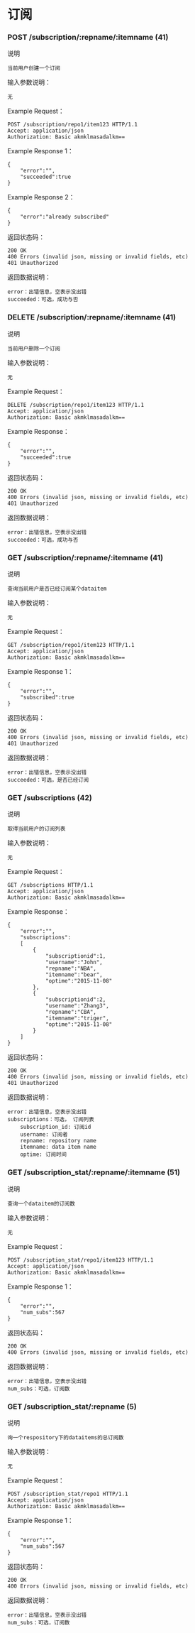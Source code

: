# 订阅

### POST /subscription/:repname/:itemname (41)

说明

	当前用户创建一个订阅

输入参数说明：
	
	无

Example Request：

	POST /subscription/repo1/item123 HTTP/1.1 
	Accept: application/json
	Authorization: Basic akmklmasadalkm==

Example Response 1：
        
	{
		"error":"",
		"succeeded":true
	}

Example Response 2：
        
	{
		"error":"already subscribed"
	}


返回状态码：

	200 OK
	400 Errors (invalid json, missing or invalid fields, etc) 
	401 Unauthorized

返回数据说明：

	error：出错信息，空表示没出错
	succeeded：可选，成功与否

### DELETE /subscription/:repname/:itemname (41)

说明

	当前用户删除一个订阅

输入参数说明：
	
	无

Example Request：

	DELETE /subscription/repo1/item123 HTTP/1.1 
	Accept: application/json
	Authorization: Basic akmklmasadalkm==

Example Response：
        
	{
		"error":"",
		"succeeded":true
	}


返回状态码：

	200 OK
	400 Errors (invalid json, missing or invalid fields, etc) 
	401 Unauthorized

返回数据说明：

	error：出错信息，空表示没出错
	succeeded：可选，成功与否

### GET /subscription/:repname/:itemname (41)

说明

	查询当前用户是否已经订阅某个dataitem

输入参数说明：
	
	无

Example Request：

	GET /subscription/repo1/item123 HTTP/1.1 
	Accept: application/json
	Authorization: Basic akmklmasadalkm==

Example Response 1：
        
	{
		"error":"",
		"subscribed":true
	}


返回状态码：

	200 OK
	400 Errors (invalid json, missing or invalid fields, etc) 
	401 Unauthorized

返回数据说明：

	error：出错信息，空表示没出错
	succeeded：可选，是否已经订阅

### GET /subscriptions (42)

说明

	取得当前用户的订阅列表

输入参数说明：
	
	无

Example Request：

	GET /subscriptions HTTP/1.1 
	Accept: application/json
	Authorization: Basic akmklmasadalkm==

Example Response：
        
	{
		"error":"",
		"subscriptions":
		[
			{
				"subscriptionid":1,
				"username":"John", 
				"repname":"NBA",
				"itemname":"bear",
				"optime":"2015-11-08"
			},
			{
				"subscriptionid":2,
				"username":"Zhang3", 
				"repname":"CBA",
				"itemname":"triger",
				"optime":"2015-11-08"
			}
		]
	}


返回状态码：

	200 OK
	400 Errors (invalid json, missing or invalid fields, etc) 
	401 Unauthorized

返回数据说明：

	error：出错信息，空表示没出错
	subscriptions：可选， 订阅列表
		subscription_id: 订阅id
		username: 订阅者
		repname: repository name
		itemname: data item name
		optime: 订阅时间


### GET /subscription_stat/:repname/:itemname (51)

说明

	查询一个dataitem的订阅数

输入参数说明：
	
	无

Example Request：

	POST /subscription_stat/repo1/item123 HTTP/1.1 
	Accept: application/json
	Authorization: Basic akmklmasadalkm==

Example Response 1：
        
	{
		"error":"",
		"num_subs":567
	}


返回状态码：

	200 OK
	400 Errors (invalid json, missing or invalid fields, etc) 

返回数据说明：

	error：出错信息，空表示没出错
	num_subs：可选，订阅数


### GET /subscription_stat/:repname (5)

说明

	询一个respository下的dataitems的总订阅数

输入参数说明：
	
	无

Example Request：

	POST /subscription_stat/repo1 HTTP/1.1 
	Accept: application/json
	Authorization: Basic akmklmasadalkm==

Example Response 1：
        
	{
		"error":"",
		"num_subs":567
	}


返回状态码：

	200 OK
	400 Errors (invalid json, missing or invalid fields, etc) 

返回数据说明：

	error：出错信息，空表示没出错
	num_subs：可选，订阅数






